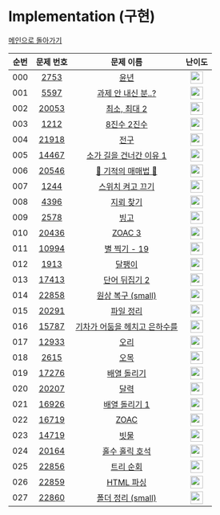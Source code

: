 # Implementation (구현)

[메인으로 돌아가기](https://github.com/Alom-codingTest/codingTest-25-1)


| 순번  |                                   문제 번호                                   |                                        문제 이름                                         |                                        난이도                                         |
|:---:|:-------------------------------------------------------------------------:|:------------------------------------------------------------------------------------:|:----------------------------------------------------------------------------------:|
| 000 |  <a href="https://www.acmicpc.net/problem/2753" target="_blank">2753</a>  |        <a href="https://www.acmicpc.net/problem/2753" target="_blank">윤년</a>         | <img height="25px" width="25px" src="https://static.solved.ac/tier_small/1.svg"/>  |<a href="./../../solution/implementation/2753" target="_blank">바로 가기</a>|
| 001 |  <a href="https://www.acmicpc.net/problem/5597" target="_blank">5597</a>  |   <a href="https://www.acmicpc.net/problem/5597" target="_blank">과제 안 내신 분..?</a>    | <img height="25px" width="25px" src="https://static.solved.ac/tier_small/3.svg"/>  |<a href="./../../solution/implementation/5597" target="_blank">바로 가기</a>|
| 002 | <a href="https://www.acmicpc.net/problem/20053" target="_blank">20053</a> |     <a href="https://www.acmicpc.net/problem/20053" target="_blank">최소, 최대 2</a>     | <img height="25px" width="25px" src="https://static.solved.ac/tier_small/3.svg"/>  |<a href="./../../solution/implementation/20053" target="_blank">바로 가기</a>|
| 003 |  <a href="https://www.acmicpc.net/problem/1212" target="_blank">1212</a>  |      <a href="https://www.acmicpc.net/problem/1212" target="_blank">8진수 2진수</a>      | <img height="25px" width="25px" src="https://static.solved.ac/tier_small/4.svg"/>  |<a href="./../../solution/implementation/1212" target="_blank">바로 가기</a>|
| 004 | <a href="https://www.acmicpc.net/problem/21918" target="_blank">21918</a> |        <a href="https://www.acmicpc.net/problem/21918" target="_blank">전구</a>        | <img height="25px" width="25px" src="https://static.solved.ac/tier_small/4.svg"/>  |<a href="./../../solution/implementation/21918" target="_blank">바로 가기</a>|
| 005 | <a href="https://www.acmicpc.net/problem/14467" target="_blank">14467</a> |  <a href="https://www.acmicpc.net/problem/14467" target="_blank">소가 길을 건너간 이유 1</a>  | <img height="25px" width="25px" src="https://static.solved.ac/tier_small/5.svg"/>  |<a href="./../../solution/implementation/14467" target="_blank">바로 가기</a>|
| 006 | <a href="https://www.acmicpc.net/problem/20546" target="_blank">20546</a> |  <a href="https://www.acmicpc.net/problem/20546" target="_blank">🐜 기적의 매매법 🐜</a>   | <img height="25px" width="25px" src="https://static.solved.ac/tier_small/6.svg"/>  |<a href="./../../solution/implementation/20546" target="_blank">바로 가기</a>|
| 007 |  <a href="https://www.acmicpc.net/problem/1244" target="_blank">1244</a>  |     <a href="https://www.acmicpc.net/problem/1244" target="_blank">스위치 켜고 끄기</a>     | <img height="25px" width="25px" src="https://static.solved.ac/tier_small/7.svg"/>  |<a href="./../../solution/implementation/1244" target="_blank">바로 가기</a>|
| 008 |  <a href="https://www.acmicpc.net/problem/4396" target="_blank">4396</a>  |       <a href="https://www.acmicpc.net/problem/4396" target="_blank">지뢰 찾기</a>       | <img height="25px" width="25px" src="https://static.solved.ac/tier_small/7.svg"/>  |<a href="./../../solution/implementation/4396" target="_blank">바로 가기</a>|
| 009 |  <a href="https://www.acmicpc.net/problem/2578" target="_blank">2578</a>  |        <a href="https://www.acmicpc.net/problem/2578" target="_blank">빙고</a>         | <img height="25px" width="25px" src="https://static.solved.ac/tier_small/7.svg"/>  |<a href="./../../solution/implementation/2578" target="_blank">바로 가기</a>|
| 010 | <a href="https://www.acmicpc.net/problem/20436" target="_blank">20436</a> |      <a href="https://www.acmicpc.net/problem/20436" target="_blank">ZOAC 3</a>      | <img height="25px" width="25px" src="https://static.solved.ac/tier_small/7.svg"/>  |<a href="./../../solution/implementation/20436" target="_blank">바로 가기</a>|
| 011 | <a href="https://www.acmicpc.net/problem/10994" target="_blank">10994</a> |    <a href="https://www.acmicpc.net/problem/10994" target="_blank">별 찍기 - 19</a>     | <img height="25px" width="25px" src="https://static.solved.ac/tier_small/7.svg"/>  |<a href="./../../solution/implementation/10994" target="_blank">바로 가기</a>|
| 012 |  <a href="https://www.acmicpc.net/problem/1913" target="_blank">1913</a>  |        <a href="https://www.acmicpc.net/problem/1913" target="_blank">달팽이</a>        | <img height="25px" width="25px" src="https://static.solved.ac/tier_small/8.svg"/>  |<a href="./../../solution/implementation/1913" target="_blank">바로 가기</a>|
| 013 | <a href="https://www.acmicpc.net/problem/17413" target="_blank">17413</a> |     <a href="https://www.acmicpc.net/problem/17413" target="_blank">단어 뒤집기 2</a>     | <img height="25px" width="25px" src="https://static.solved.ac/tier_small/8.svg"/>  |<a href="./../../solution/implementation/17413" target="_blank">바로 가기</a>|
| 014 | <a href="https://www.acmicpc.net/problem/22858" target="_blank">22858</a> |  <a href="https://www.acmicpc.net/problem/22858" target="_blank">원상 복구 (small)</a>   | <img height="25px" width="25px" src="https://static.solved.ac/tier_small/8.svg"/>  ||
| 015 | <a href="https://www.acmicpc.net/problem/20291" target="_blank">20291</a> |      <a href="https://www.acmicpc.net/problem/20291" target="_blank">파일 정리</a>       | <img height="25px" width="25px" src="https://static.solved.ac/tier_small/8.svg"/>  |<a href="./../../solution/implementation/20291" target="_blank">바로 가기</a>|
| 016 | <a href="https://www.acmicpc.net/problem/15787" target="_blank">15787</a> | <a href="https://www.acmicpc.net/problem/15787" target="_blank">기차가 어둠을 헤치고 은하수를</a> | <img height="25px" width="25px" src="https://static.solved.ac/tier_small/9.svg"/>  |<a href="./../../solution/implementation/15787" target="_blank">바로 가기</a>|
| 017 | <a href="https://www.acmicpc.net/problem/12933" target="_blank">12933</a> |        <a href="https://www.acmicpc.net/problem/12933" target="_blank">오리</a>        | <img height="25px" width="25px" src="https://static.solved.ac/tier_small/9.svg"/>  |<a href="./../../solution/implementation/12933" target="_blank">바로 가기</a>|
| 018 |  <a href="https://www.acmicpc.net/problem/2615" target="_blank">2615</a>  |        <a href="https://www.acmicpc.net/problem/2615" target="_blank">오목</a>         | <img height="25px" width="25px" src="https://static.solved.ac/tier_small/10.svg"/> ||
| 019 | <a href="https://www.acmicpc.net/problem/17276" target="_blank">17276</a> |      <a href="https://www.acmicpc.net/problem/17276" target="_blank">배열 돌리기</a>      | <img height="25px" width="25px" src="https://static.solved.ac/tier_small/10.svg"/> ||
| 020 | <a href="https://www.acmicpc.net/problem/20207" target="_blank">20207</a> |        <a href="https://www.acmicpc.net/problem/20207" target="_blank">달력</a>        | <img height="25px" width="25px" src="https://static.solved.ac/tier_small/11.svg"/> |<a href="./../../solution/implementation/20207" target="_blank">바로 가기</a>|
| 021 | <a href="https://www.acmicpc.net/problem/16926" target="_blank">16926</a> |     <a href="https://www.acmicpc.net/problem/16926" target="_blank">배열 돌리기 1</a>     | <img height="25px" width="25px" src="https://static.solved.ac/tier_small/11.svg"/> |<a href="./../../solution/implementation/16926" target="_blank">바로 가기</a>|
| 022 | <a href="https://www.acmicpc.net/problem/16719" target="_blank">16719</a> |       <a href="https://www.acmicpc.net/problem/16719" target="_blank">ZOAC</a>       | <img height="25px" width="25px" src="https://static.solved.ac/tier_small/11.svg"/> ||
| 023 | <a href="https://www.acmicpc.net/problem/14719" target="_blank">14719</a> |        <a href="https://www.acmicpc.net/problem/14719" target="_blank">빗물</a>        | <img height="25px" width="25px" src="https://static.solved.ac/tier_small/11.svg"/> |<a href="./../../solution/implementation/14719" target="_blank">바로 가기</a>|
| 024 | <a href="https://www.acmicpc.net/problem/20164" target="_blank">20164</a> |     <a href="https://www.acmicpc.net/problem/20164" target="_blank">홀수 홀릭 호석</a>     | <img height="25px" width="25px" src="https://static.solved.ac/tier_small/11.svg"/> ||
| 025 | <a href="https://www.acmicpc.net/problem/22856" target="_blank">22856</a> |      <a href="https://www.acmicpc.net/problem/22856" target="_blank">트리 순회</a>       | <img height="25px" width="25px" src="https://static.solved.ac/tier_small/12.svg"/> |<a href="./../../solution/implementation/22856" target="_blank">바로 가기</a>|
| 026 | <a href="https://www.acmicpc.net/problem/22859" target="_blank">22859</a> |     <a href="https://www.acmicpc.net/problem/22859" target="_blank">HTML 파싱</a>      | <img height="25px" width="25px" src="https://static.solved.ac/tier_small/13.svg"/> ||
| 027 | <a href="https://www.acmicpc.net/problem/22860" target="_blank">22860</a> |  <a href="https://www.acmicpc.net/problem/22860" target="_blank">폴더 정리 (small)</a>   | <img height="25px" width="25px" src="https://static.solved.ac/tier_small/13.svg"/> ||